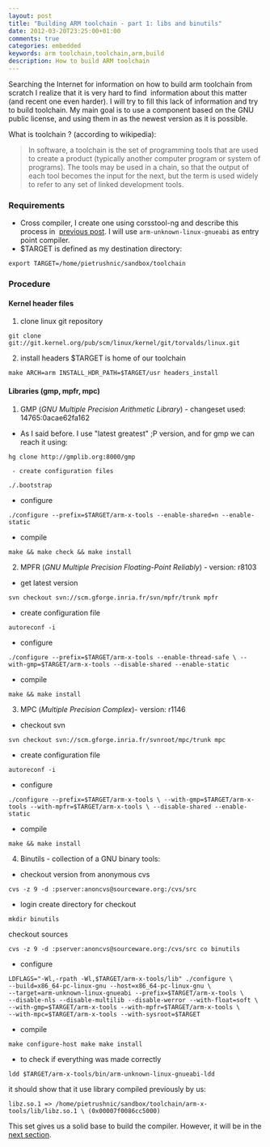 ```yaml
---
layout: post
title: "Building ARM toolchain - part 1: libs and binutils"
date: 2012-03-20T23:25:00+01:00
comments: true
categories: embedded
keywords: arm toolchain,toolchain,arm,build
description: How to build ARM toolchain
---
```


Searching the Internet for information on how to build arm toolchain from 
scratch I realize that it is very hard to find  information about this matter 
(and recent one even harder). I will try to fill this lack of information and 
try to build toolchain. My main goal is to use a component based on the GNU 
public license, and using them in as the newest version as it is possible.  

What is toolchain ? (according to wikipedia):  

> In software, a toolchain is the set of programming tools that are used to create a product (typically another computer program or system of programs). The tools may be used in a chain, so that the output of each tool becomes the input for the next, but the term is used widely to refer to any set of linked development tools.

### Requirements ###
- Cross compiler, I create one using corsstool-ng and describe this process in  
  [previous post](/2012/03/14/quick-build-of-arm-unknown-linux).
  I will use `arm-unknown-linux-gnueabi` as entry point compiler. 
- $TARGET is defined as my destination directory:
```
export TARGET=/home/pietrushnic/sandbox/toolchain  
```

### Procedure ###

#### Kernel header files ####

1. clone linux git repository
```
git clone git://git.kernel.org/pub/scm/linux/kernel/git/torvalds/linux.git
```
2. install headers $TARGET is home of our toolchain
```
make ARCH=arm INSTALL_HDR_PATH=$TARGET/usr headers_install
```

#### Libraries (gmp, mpfr, mpc) ####
1. GMP (_GNU Multiple Precision Arithmetic Library_) - changeset used: 14765:0acae62fa162
* As I said before. I use "latest greatest" ;P version, and for gmp we can reach it using:
```
hg clone http://gmplib.org:8000/gmp
```
     - create configuration files 
```     
./.bootstrap
```
- configure 
```
./configure --prefix=$TARGET/arm-x-tools --enable-shared=n --enable-static
```
- compile 
```
make && make check && make install
```

  2. MPFR (_GNU Multiple Precision Floating-Point Reliably_) - version: r8103
  - get latest version 
```
svn checkout svn://scm.gforge.inria.fr/svn/mpfr/trunk mpfr
```
- create configuration file 
```
autoreconf -i
```
- configure 
```
./configure --prefix=$TARGET/arm-x-tools --enable-thread-safe \ --with-gmp=$TARGET/arm-x-tools --disable-shared --enable-static
```
- compile 
```
make && make install
```

  3. MPC (_Multiple Precision Complex_)- version: r1146
  - checkout svn 
```
svn checkout svn://scm.gforge.inria.fr/svnroot/mpc/trunk mpc
```
- create configuration file 
```
autoreconf -i
```
- configure 
```
./configure --prefix=$TARGET/arm-x-tools \ --with-gmp=$TARGET/arm-x-tools --with-mpfr=$TARGET/arm-x-tools \ --disable-shared --enable-static
```
- compile 
```
make && make install
```

4. Binutils - collection of a GNU binary tools:
- checkout version from anonymous cvs
```
cvs -z 9 -d :pserver:anoncvs@sourceware.org:/cvs/src
```
- login create directory for checkout
```
mkdir binutils
```
checkout sources
```
cvs -z 9 -d :pserver:anoncvs@sourceware.org:/cvs/src co binutils
```
- configure
```
LDFLAGS="-Wl,-rpath -Wl,$TARGET/arm-x-tools/lib" ./configure \
--build=x86_64-pc-linux-gnu --host=x86_64-pc-linux-gnu \
--target=arm-unknown-linux-gnueabi --prefix=$TARGET/arm-x-tools \
--disable-nls --disable-multilib --disable-werror --with-float=soft \
--with-gmp=$TARGET/arm-x-tools --with-mpfr=$TARGET/arm-x-tools \
--with-mpc=$TARGET/arm-x-tools --with-sysroot=$TARGET
```
- compile
```
make configure-host make make install
```
- to check if everything was made correctly
```
ldd $TARGET/arm-x-tools/bin/arm-unknown-linux-gnueabi-ldd
```
it should show that it use library compiled previously by us:
```
libz.so.1 => /home/pietrushnic/sandbox/toolchain/arm-x-tools/lib/libz.so.1 \ (0x00007f0086cc5000)
```

This set gives us a solid base to build the compiler. However, it will be in the [next section](/2012/04/12/building-arm-toolchain-part-2-gcc-and).
